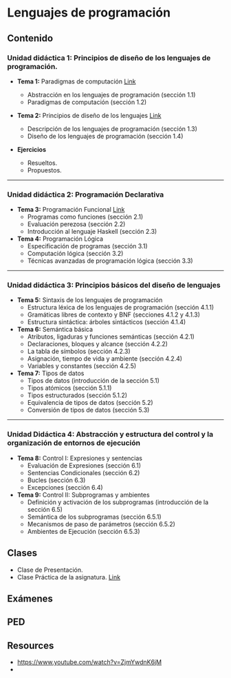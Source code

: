 # Lenguajes de programación




## Contenido

### Unidad didáctica 1: Principios de diseño de los lenguajes de programación.

- **Tema 1:** Paradigmas de computación [Link](./Temas/Tema1.md)
  - Abstracción en los lenguajes de programación (sección 1.1)
  - Paradigmas de computación (sección 1.2)
  
- **Tema 2:** Principios de diseño de los lenguajes [Link](./Temas/Tema2.md)
  - Descripción de los lenguajes de programación (sección 1.3)
  - Diseño de los lenguajes de programación (sección 1.4)
- **Ejercicios**
  - Resueltos.
  - Propuestos.

----

### Unidad didáctica 2: Programación Declarativa

- **Tema 3:** Programación Funcional  [Link](./Temas/Tema3.md)
  - Programas como funciones (sección 2.1)
  - Evaluación perezosa (sección 2.2)
  - Introducción al lenguaje Haskell (sección 2.3)
- **Tema 4:** Programación Lógica
  - Especificación de programas (sección 3.1)
  - Computación lógica (sección 3.2)
  - Técnicas avanzadas de programación lógica (sección 3.3)

---


### Unidad didáctica 3: Principios básicos del diseño de lenguajes

- **Tema 5:** Sintaxis de los lenguajes de programación
  - Estructura léxica de los lenguajes de programación (sección 4.1.1)
  - Gramáticas libres de contexto y BNF (secciones 4.1.2 y 4.1.3)
  - Estructura sintáctica: árboles sintácticos (sección 4.1.4)
- **Tema 6:** Semántica básica
  - Atributos, ligaduras y funciones semánticas (sección 4.2.1)
  - Declaraciones, bloques y alcance (sección 4.2.2)
  - La tabla de símbolos (sección 4.2.3)
  - Asignación, tiempo de vida y ambiente (sección 4.2.4)
  - Variables y constantes (sección 4.2.5)
- **Tema 7:** Tipos de datos
  - Tipos de datos (introducción de la sección 5.1)
  - Tipos atómicos (sección 5.1.1)
  - Tipos estructurados (sección 5.1.2)
  - Equivalencia de tipos de datos (sección 5.2)
  - Conversión de tipos de datos (sección 5.3)

---

### Unidad Didáctica 4: Abstracción y estructura del control y la organización de entornos de ejecución

- **Tema 8:** Control I: Expresiones y sentencias
  - Evaluación de Expresiones (sección 6.1)
  - Sentencias Condicionales (sección 6.2)
  - Bucles (sección 6.3)
  - Excepciones (sección 6.4)
- **Tema 9:** Control II: Subprogramas y ambientes
  - Definición y activación de los subprogramas (introducción de la sección 6.5)
  - Semántica de los subprogramas (sección 6.5.1)
  - Mecanismos de paso de parámetros (sección 6.5.2)
  - Ambientes de Ejecución (sección 6.5.3)



## Clases

- Clase de Presentación.
- Clase Práctica de la asignatura.  [Link](./clases/Clase_Practica_de_la_asignatura.md)





## Exámenes





## PED



## Resources

- https://www.youtube.com/watch?v=ZjmYwdnK6jM
- 

